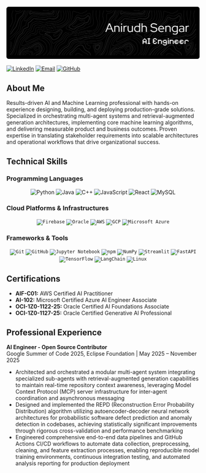 ![Header](./github-header-banner.png)

[![LinkedIn](https://img.shields.io/badge/LinkedIn-0077B5?style=flat-square&logo=linkedin&logoColor=white)](https://www.linkedin.com/in/anirudh-sengar-21b9a722a/)
[![Email](https://img.shields.io/badge/Email-D14836?style=flat-square&logo=gmail&logoColor=white)](mailto:anirudhsengar3@gmail.com)
[![GitHub](https://img.shields.io/badge/GitHub-100000?style=flat-square&logo=github&logoColor=white)](https://github.com/anirudhsengar)

## About Me

Results-driven AI and Machine Learning professional with hands-on experience designing, building, and deploying production-grade solutions. Specialized in orchestrating multi-agent systems and retrieval-augmented generation architectures, implementing core machine learning algorithms, and delivering measurable product and business outcomes. Proven expertise in translating stakeholder requirements into scalable architectures and operational workflows that drive organizational success.

## Technical Skills

### Programming Languages
<div align="center">
  <img src="https://techstack-generator.vercel.app/python-icon.svg" alt="Python" width="65" height="65" />
  <img src="https://techstack-generator.vercel.app/java-icon.svg" alt="Java" width="65" height="65" />
  <img src="https://techstack-generator.vercel.app/cpp-icon.svg" alt="C++" width="65" height="65" />
  <img src="https://techstack-generator.vercel.app/js-icon.svg" alt="JavaScript" width="65" height="65" />
  <img src="https://techstack-generator.vercel.app/react-icon.svg" alt="React" width="65" height="65" />
  <img src="https://techstack-generator.vercel.app/mysql-icon.svg" alt="MySQL" width="65" height="65" />
</div>

### Cloud Platforms & Infrastructures
<div align="center">
	<code><img width="65" src="https://raw.githubusercontent.com/marwin1991/profile-technology-icons/refs/heads/main/icons/firebase.png" alt="Firebase" title="Firebase"/></code>
	<code><img width="65" src="https://raw.githubusercontent.com/marwin1991/profile-technology-icons/refs/heads/main/icons/oracle.png" alt="Oracle" title="Oracle"/></code>
	<code><img width="65" src="https://raw.githubusercontent.com/marwin1991/profile-technology-icons/refs/heads/main/icons/aws.png" alt="AWS" title="AWS"/></code>
 	<code><img width="65" src="https://raw.githubusercontent.com/marwin1991/profile-technology-icons/refs/heads/main/icons/gcp.png" alt="GCP" title="GCP"/></code>
	<code><img width="65" src="https://raw.githubusercontent.com/marwin1991/profile-technology-icons/refs/heads/main/icons/microsoft_azure.png" alt="Microsoft Azure" title="Microsoft Azure"/></code>
</div>

### Frameworks & Tools
<div align="center">
	<code><img width="65" src="https://raw.githubusercontent.com/marwin1991/profile-technology-icons/refs/heads/main/icons/git.png" alt="Git" title="Git"/></code>
	<code><img width="65" src="https://raw.githubusercontent.com/marwin1991/profile-technology-icons/refs/heads/main/icons/github.png" alt="GitHub" title="GitHub"/></code>
	<code><img width="65" src="https://raw.githubusercontent.com/marwin1991/profile-technology-icons/refs/heads/main/icons/jupyter_notebook.png" alt="Jupyter Notebook" title="Jupyter Notebook"/></code>
	<code><img width="65" src="https://raw.githubusercontent.com/marwin1991/profile-technology-icons/refs/heads/main/icons/npm.png" alt="npm" title="npm"/></code>
	<code><img width="65" src="https://raw.githubusercontent.com/marwin1991/profile-technology-icons/refs/heads/main/icons/numpy.png" alt="NumPy" title="NumPy"/></code>
	<code><img width="65" src="https://raw.githubusercontent.com/marwin1991/profile-technology-icons/refs/heads/main/icons/streamlit.png" alt="Streamlit" title="Streamlit"/></code>
	<code><img width="65" src="https://raw.githubusercontent.com/marwin1991/profile-technology-icons/refs/heads/main/icons/fastapi.png" alt="FastAPI" title="FastAPI"/></code>
	<code><img width="65" src="https://raw.githubusercontent.com/marwin1991/profile-technology-icons/refs/heads/main/icons/tensorflow.png" alt="TensorFlow" title="TensorFlow"/></code>
	<code><img width="65" src="https://raw.githubusercontent.com/marwin1991/profile-technology-icons/refs/heads/main/icons/langchain_icon.png" alt="LangChain" title="LangChain"/></code>
	<code><img width="65" src="https://raw.githubusercontent.com/marwin1991/profile-technology-icons/refs/heads/main/icons/linux.png" alt="Linux" title="Linux"/></code>
</div>


## Certifications

- **AIF-C01:** AWS Certified AI Practitioner
- **AI-102:** Microsoft Certified Azure AI Engineer Associate
- **OCI-1Z0-1122-25:** Oracle Certified AI Foundations Associate
- **OCI-1Z0-1127-25:** Oracle Certified Generative AI Professional

## Professional Experience

**AI Engineer - Open Source Contributor**  
Google Summer of Code 2025, Eclipse Foundation | May 2025 – November 2025

- Architected and orchestrated a modular multi-agent system integrating specialized sub-agents with retrieval-augmented generation capabilities to maintain real-time repository context awareness, leveraging Model Context Protocol (MCP) server infrastructure for inter-agent coordination and asynchronous messaging
- Designed and implemented the REPD (Reconstruction Error Probability Distribution) algorithm utilizing autoencoder-decoder neural network architectures for probabilistic software defect prediction and anomaly detection in codebases, achieving statistically significant improvements through rigorous cross-validation and performance benchmarking
- Engineered comprehensive end-to-end data pipelines and GitHub Actions CI/CD workflows to automate data collection, preprocessing, cleaning, and feature extraction processes, enabling reproducible model training environments, continuous integration testing, and automated analysis reporting for production deployment
